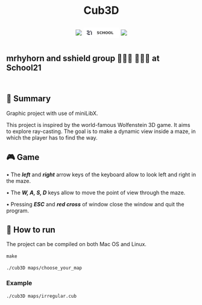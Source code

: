 <h1 align="center">Cub3D</h1>

<div style="height: 10px"></div>
<div align="center" style="display: flex; justify-content: center; align-items: center; column-gap: 5px">
<span>
	<img src="https://img.shields.io/badge/language-00599C?logo=C&?logoWidth=40&logoColor=white&style=for-the-badge">
</span>
<span>
	<img  style="height: 27px" src="info/imgs/school21_badge.svg">
</span>
<span>
    <img src="https://img.shields.io/badge/ecole-black?logo=42&logoWidth=20&style=for-the-badge&?labelColor=black">
</span>
</div>
<div style="height: 10px"></div>

## mrhyhorn and sshield group 👩🏻‍💻 🧑🏻‍💻 at School21

<div style="height: 10px"></div>

## 📄 Summary

Graphic project with use of miniLibX.

This project is inspired by the world-famous Wolfenstein 3D game. It aims to explore ray-casting. The goal is to make a dynamic view inside a maze, in which the player has to find the way.

## 🎮 Game

• The ***left*** and ***right*** arrow keys of the keyboard allow to look left and right in the maze.

• The ***W, A, S, D*** keys allow to move the point of view through the maze.

• Pressing ***ESC*** and ***red cross*** of window close the window and quit the program.

## 🏁 How to run

The project can be compiled on both Mac OS and Linux.

`make`

`./cub3D maps/choose_your_map`

### Example

	./cub3D maps/irregular.cub


